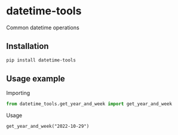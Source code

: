 # datetime-tools

Common datetime operations

## Installation

```BASH
pip install datetime-tools
```

## Usage example

Importing

```Python
from datetime_tools.get_year_and_week import get_year_and_week
```

Usage

`get_year_and_week("2022-10-29")`


<!--
## Create a new release

example:

```BASH
git tag 0.0.1
git push origin --tags
```

release a patch:

```BASH
poetry version patch
```

then `git commit`, `git push` and

```BASH
git tag 0.0.2
git push origin --tags
```
-->
